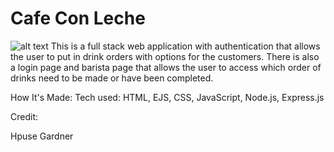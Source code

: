 # Cafe Con Leche 
![alt text](https://github.com/[amilord]/[House-Gardner-Barista]/blob/[public]/4.jpg?raw=true)
This is a full stack web application with authentication that allows the user to put in drink orders with options for the customers. There is also a login page and barista page that allows the user to access which order of drinks need to be made or have been completed.

How It's Made:
Tech used: HTML, EJS, CSS, JavaScript, Node.js, Express.js

Credit:

Hpuse Gardner
